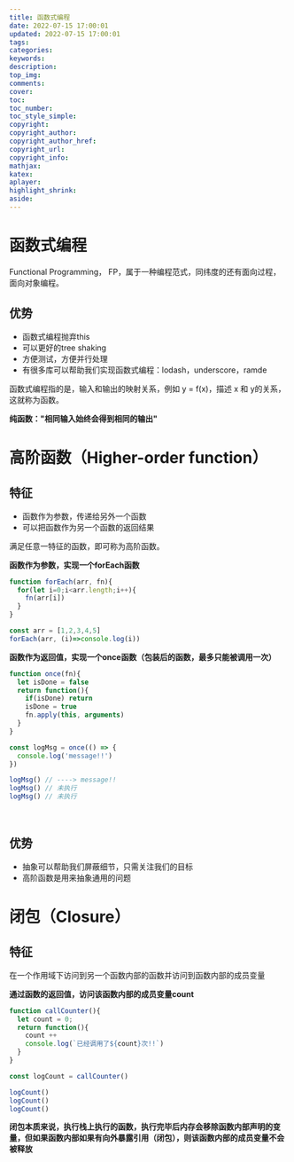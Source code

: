 ```yaml
---
title: 函数式编程
date: 2022-07-15 17:00:01
updated: 2022-07-15 17:00:01
tags:
categories:
keywords:
description:
top_img: 
comments:
cover: 
toc:
toc_number:
toc_style_simple:
copyright:
copyright_author:
copyright_author_href:
copyright_url:
copyright_info:
mathjax:
katex:
aplayer:
highlight_shrink:
aside:
---
```


# 函数式编程

Functional Programming， FP，属于一种编程范式，同纬度的还有面向过程，面向对象编程。

## 优势

- 函数式编程抛弃this
- 可以更好的tree shaking
- 方便测试，方便并行处理
- 有很多库可以帮助我们实现函数式编程：lodash，underscore，ramde



函数式编程指的是，输入和输出的映射关系，例如 y = f(x)，描述 x 和 y的关系，这就称为函数。

**纯函数："相同输入始终会得到相同的输出"**



# 高阶函数（Higher-order function）

## 特征

- 函数作为参数，传递给另外一个函数
- 可以把函数作为另一个函数的返回结果

满足任意一特征的函数，即可称为高阶函数。



**函数作为参数，实现一个forEach函数**

```javascript
function forEach(arr, fn){
  for(let i=0;i<arr.length;i++){
    fn(arr[i])
  }
}

const arr = [1,2,3,4,5]
forEach(arr, (i)=>console.log(i))
```



**函数作为返回值，实现一个once函数（包装后的函数，最多只能被调用一次）**

```javascript
function once(fn){
  let isDone = false
  return function(){
    if(isDone) return 
    isDone = true
    fn.apply(this, arguments)
  }
}

const logMsg = once(() => {
  console.log('message!!')
})

logMsg() // ----> message!!
logMsg() // 未执行
logMsg() // 未执行
```

​	

## 优势

- 抽象可以帮助我们屏蔽细节，只需关注我们的目标
- 高阶函数是用来抽象通用的问题



# 闭包（Closure）

## 特征

在一个作用域下访问到另一个函数内部的函数并访问到函数内部的成员变量



**通过函数的返回值，访问该函数内部的成员变量count**

```javascript
function callCounter(){
  let count = 0;
  return function(){
    count ++
    console.log(`已经调用了${count}次!!`)
  }
}

const logCount = callCounter()

logCount()
logCount()
logCount()
```



**闭包本质来说，执行栈上执行的函数，执行完毕后内存会移除函数内部声明的变量，但如果函数内部如果有向外暴露引用（闭包），则该函数内部的成员变量不会被释放**